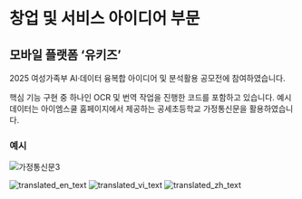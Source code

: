 # 창업 및 서비스 아이디어 부문
## 모바일 플랫폼 ‘유키즈’

2025 여성가족부 AI·데이터 융복합 아이디어 및 분석활용 공모전에 참여하였습니다.

핵심 기능 구현 중 하나인 OCR 및 번역 작업을 진행한 코드를 포함하고 있습니다.
예시데이터는 아이엠스쿨 홈페이지에서 제공하는 공세초등학교 가정통신문을 활용하였습니다.

### 예시
![가정통신문3](https://github.com/user-attachments/assets/6d03f919-ac0f-44ee-a9e5-9e62c895099e)



![translated_en_text](https://github.com/user-attachments/assets/eafd8e8f-30c3-4561-bf2f-08bffa8f8e43)
![translated_vi_text](https://github.com/user-attachments/assets/7feb8851-2cf2-4747-8d09-0311d334dd2e)
![translated_zh_text](https://github.com/user-attachments/assets/8b6abec3-f574-4189-8381-41bb155b70b9)
